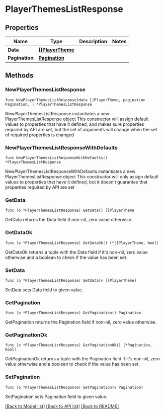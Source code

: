 # PlayerThemesListResponse

## Properties

Name | Type | Description | Notes
------------ | ------------- | ------------- | -------------
**Data** | [**[]PlayerTheme**](PlayerTheme.md) |  | 
**Pagination** | [**Pagination**](Pagination.md) |  | 

## Methods

### NewPlayerThemesListResponse

`func NewPlayerThemesListResponse(data []PlayerTheme, pagination Pagination, ) *PlayerThemesListResponse`

NewPlayerThemesListResponse instantiates a new PlayerThemesListResponse object
This constructor will assign default values to properties that have it defined,
and makes sure properties required by API are set, but the set of arguments
will change when the set of required properties is changed

### NewPlayerThemesListResponseWithDefaults

`func NewPlayerThemesListResponseWithDefaults() *PlayerThemesListResponse`

NewPlayerThemesListResponseWithDefaults instantiates a new PlayerThemesListResponse object
This constructor will only assign default values to properties that have it defined,
but it doesn't guarantee that properties required by API are set

### GetData

`func (o *PlayerThemesListResponse) GetData() []PlayerTheme`

GetData returns the Data field if non-nil, zero value otherwise.

### GetDataOk

`func (o *PlayerThemesListResponse) GetDataOk() (*[]PlayerTheme, bool)`

GetDataOk returns a tuple with the Data field if it's non-nil, zero value otherwise
and a boolean to check if the value has been set.

### SetData

`func (o *PlayerThemesListResponse) SetData(v []PlayerTheme)`

SetData sets Data field to given value.


### GetPagination

`func (o *PlayerThemesListResponse) GetPagination() Pagination`

GetPagination returns the Pagination field if non-nil, zero value otherwise.

### GetPaginationOk

`func (o *PlayerThemesListResponse) GetPaginationOk() (*Pagination, bool)`

GetPaginationOk returns a tuple with the Pagination field if it's non-nil, zero value otherwise
and a boolean to check if the value has been set.

### SetPagination

`func (o *PlayerThemesListResponse) SetPagination(v Pagination)`

SetPagination sets Pagination field to given value.



[[Back to Model list]](../README.md#documentation-for-models) [[Back to API list]](../README.md#documentation-for-api-endpoints) [[Back to README]](../README.md)


